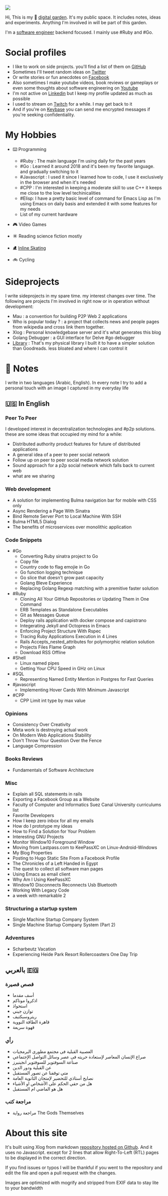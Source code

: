 ![](/public/bccd47d76bb0511b158fe635175ca58655bc685a39945d95053d8174133b5b11.jpg)


Hi, This is my :sunflower:  [digital garden](https://github.com/MaggieAppleton/digital-gardeners). It's my public space. It includes notes, ideas and experiments. Anything I'm involved in will be part of this garden.

I'm a [software engineer](<Why I became a software developer>) backend focused. I mainly use #Ruby and #Go.

# Social profiles

* I like to work on side projects. you'll find a list of them on [GitHub](https://www.github.com/emad-elsaid)
* Sometimes I'll tweet random ideas on [Twitter](https://www.twitter.com/emad__elsaid)
* Or write stories or fun anecdotes on [Facebook](https://www.facebook.com/emad.elsaid.hamed)
* Also sometimes I make youtube videos, book reviews or gameplays or even some thoughts about software engineering on [Youtube](http://youtube.com/EmadElsaid)
* I'm not active on [Linkedin](https://www.linkedin.com/in/emadelsaid) but I keep my profile updated as much as possible
* I used to stream on [Twitch](https://www.twitch.tv/internalerr) for a while. I may get back to it
* And if you're on [Keybase](https://keybase.io/emadelsaid) you can send me encrypted messages if you're seeking confidentiality.

# My Hobbies

* :keyboard: Programming  
	- #Ruby : The main language I'm using daily for the past years
    - #Go : Learned it around 2018 and it's been my favorite language. and gradually switching to it
    - #Javascript : I used it since I learned how to code, I use it exclusively in the browser and when it's needed
    - #CPP : I'm interested in keeping a moderate skill to use C++ it keeps me close to the low level techinicalities
    - #Elisp: I have a pretty basic level of command for Emacs Lisp as I'm using Emacs on daily basis and extended it with some features for my needs
    - List of my current hardware 
    
* :video_game:  Video Games
* :sunny:  Reading science fiction mostly
* :ice_skate:  [Inline Skating](<Learning Rollerblades at My Thirties>)
* :bike:  Cycling

# Sideprojects

I write sideprojects in my spare time. my interest changes over time. The following are projects I'm involved in right now or in operation without development: 

* Mau : a convention for building P2P Web 2 applications 
* Who is popular today ? : a project that collects news and people pages from wikipedia and cross link them together.
* Xlog : Personal knowledgebase server and it's what generates this blog
* Golang Debugger : a GUI interface for Delve #go debugger
* [Library](https://github.com/emad-elsaid/library) : That's my physical library I built it to have a simpler solution than Goodreads. less bloated and where I can control it

# :notebook:  Notes

I write in two languages (Arabic, English). In every note I try to add a personal touch with an image I captured in my everyday life

## :us:  In English

### Peer To Peer

I developed interest in decentralization technologies and #p2p  solutions. these are some ideas that occupied my mind for a while: 

- Distributed authority product features for future of distributed applications
- A general idea of a peer to peer social network
- Follow up on peer to peer social media network solution
- Sound approach for a p2p social network which falls back to current web
- what are we sharing

### Web development

- A solution for implementing Bulma navigation bar for mobile with CSS only
- Async Rendering a Page With Sinatra
- Bind Remote Server Port to Local Machine With SSH
- Bulma HTML5 Dialog
- The benefits of microservices over monolithic application

### Code Snippets

- #Go 
	- Converting Ruby sinatra project to Go
	- Copy file
	- Country code to flag emojie in Go
    - Go function logging technique
    - Go slice that doesn't grow past capacity
	- Golang Bleve Experience
	- Replacing Golang Regexp matching with a premitive faster solution
- #Ruby 
	- Cloning All Your GitHub Repositories or Updating Them in One Command
	- ERB Templates as Standalone Executables
	- Git as Messages Queue
	- Deploy rails application with docker compose and capistrano
    - Integerating Jekyll and Octopress in Emacs
    - Enforcing Project Structure With Rspec
    - Tracing Ruby Applications Execution in 4 Lines
    - Rails Accepts_nested_attributes for polymorphic relation solution
	- Projects Files Flame Graph
	- Download RSS Offline
- #Shell
	- Linux named pipes
	- Getting Your CPU Speed in GHz on Linux
- #SQL
	- Representing Named Entity Mention in Postgres for Fast Queries
- #javascript
	- Implementing Hover Cards With Minimum Javascript
- #CPP 
	- CPP Limit int type by max value

### Opinions 

- Consistency Over Creativity
- Meta work is destroying actual work
- On Modern Web Applications Stability
- Don't Throw Your Question Over the Fence
- Language Compression

### Books Reviews

- Fundamentals of Software Architecture

### Misc

- Explain all SQL statements in rails
- Exporting a Facebook Group as a Website
- Faculty of Computer and Informatics Suez Canal University curriculums list
- Favorite Developers
- How I keep zero inbox for all my emails
- How do I prototype my ideas
- How to Find a Solution for Your Problem
- Interesting GNU Projects
- Monitor Window10 Foreground Window
- Moving from Lastpass.com to KeePassXC on Linux-Android-Windows
- My Blog Properties
- Posting to Hugo Static Site From a Facebook Profile
- The Chronicles of a Left Handed in Egypt
- The quest to collect all software man pages
- Using Emacs as email client
- Why Am I Using KeePassXC
- Window10 Disconnects Reconnects Usb Bluetooth
- Working With Legacy Code
- a week with remarkable 2

### Structuring a startup system

- Single Machine Startup Company System
- Single Machine Startup Company System (Part 2)


### Adventures

- Scharbeutz Vacation
- Experiencing Heide Park Resort Rollercoasters One Day Trip

## بالعربي  :egypt: 

### قصص قصيرة

- أسف مقدما
- اذكروا موتاكم
- استحواذ
- توازن جيني
- ريتروسبكتيف
- قاهرة الطاقة النووية
- قهوة سريعة

### رأي

- العصبية القبلية فى مجتمع مطورى البرمجيات
- صراع الإنسان المعاصر لإستعادة حريته فى عصر وسائل التواصل الإجتماعي
- صناعة السوفتوير للسوفتوير انجينيرز
- عن القبلية ودور الدين
- متي توقفنا عن تصور المستقبل
- نصايح أستاذي للتحضير لإمتحان الثانوية العامة
- هل من حقي الحكم على الأشخاص او الأشياء
- هل هو الماضي ام المستقبل

### مراجعة كتب

- مراجعة رواية The Gods Themselves

# About this site

It's built using Xlog from markdown [repository hosted on Github](https://github.com/emad-elsaid/emad-elsaid.github.io). And it uses no Javascript. except for 2 lines that allow Right-To-Left (RTL) pages to be displayed in the correct direction.

If you find issues or typos I will be thankful if you went to the repository and edit the file and open a pull request with the changes.

Images are optimized with mogrify and stripped from EXIF data to stay lite to your bandwidth